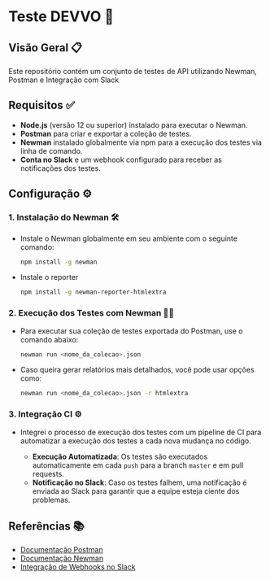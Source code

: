# Teste DEVVO 🚀

## Visão Geral 📋

Este repositório contém um conjunto de testes de API utilizando Newman, Postman e Integração com Slack


## Requisitos ✅


- **Node.js** (versão 12 ou superior) instalado para executar o Newman.
- **Postman** para criar e exportar a coleção de testes.
- **Newman** instalado globalmente via npm para a execução dos testes via linha de comando.
- **Conta no Slack** e um webhook configurado para receber as notificações dos testes.

## Configuração ⚙️


### 1. Instalação do Newman 🛠️

- Instale o Newman globalmente em seu ambiente com o seguinte comando:
  ```bash
  npm install -g newman
  ```
- Instale o reporter

  ```bash
  npm install -g newman-reporter-htmlextra
  ```

### 2. Execução dos Testes com Newman 🏃‍♂️

- Para executar sua coleção de testes exportada do Postman, use o comando abaixo:
  ```bash
  newman run <nome_da_colecao>.json
  ```
- Caso queira gerar relatórios mais detalhados, você pode usar opções como:
  ```bash
  newman run <nome_da_colecao>.json -r htmlextra
  ```

### 3. Integração CI ⚙️

- Integrei o processo de execução dos testes com um pipeline de CI para automatizar a execução dos testes a cada nova mudança no código.

  - **Execução Automatizada**: Os testes são executados automaticamente em cada `push` para a branch `master` e em pull requests.
  - **Notificação no Slack**: Caso os testes falhem, uma notificação é enviada ao Slack para garantir que a equipe esteja ciente dos problemas.

## Referências 📚

- [Documentação Postman](https://learning.postman.com/docs/getting-started/introduction/)
- [Documentação Newman](https://www.npmjs.com/package/newman)
- [Integração de Webhooks no Slack](https://api.slack.com/messaging/webhooks)

